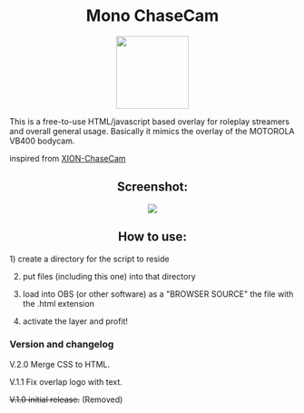<h1 align="center">  
   Mono ChaseCam
</h1>

<p align="center">
  <img width="128" height="128" src="https://github.com/Boring-student/Mono-ChaseCam/assets/74827801/d0e9c768-598a-4089-9de9-8b2aa355b469">

</p>

This is a free-to-use HTML/javascript based overlay for roleplay streamers and overall general usage. Basically it mimics the overlay of the MOTOROLA VB400 bodycam.

inspired from [XION-ChaseCam](https://github.com/zhivotnoya/XION-ChaseCam)

<h2 align="center">
         Screenshot:
</h2>

<p align="center">
  <img src="https://github.com/Boring-student/Mono-ChaseCam/assets/74827801/1c271f68-a669-4c0a-9540-b476aa6815c5">

</p>


<h2 align="center">  
        How to use:
</h2>
1) create a directory for the script to reside

2) put files (including this one) into that directory

3) load into OBS (or other software) as a "BROWSER SOURCE" the file with the .html extension

5) activate the layer and profit!

<h3>
  Version and changelog
</h3>

V.2.0 Merge CSS to HTML.

V.1.1 Fix overlap logo with text.

~~V.1.0 initial release.~~ (Removed)
